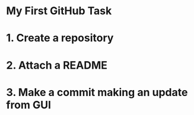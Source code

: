 # My First GitHub Task

# 1. Create a repository

# 2. Attach a README

# 3. Make a commit making an update from GUI
